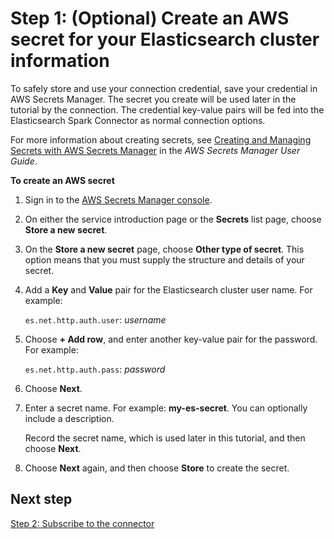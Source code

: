 # Step 1: \(Optional\) Create an AWS secret for your Elasticsearch cluster information<a name="tutorial-step1"></a>

To safely store and use your connection credential, save your credential in AWS Secrets Manager\. The secret you create will be used later in the tutorial by the connection\. The credential key\-value pairs will be fed into the Elasticsearch Spark Connector as normal connection options\.

For more information about creating secrets, see [Creating and Managing Secrets with AWS Secrets Manager](https://docs.aws.amazon.com/secretsmanager/latest/userguide/managing-secrets.html) in the *AWS Secrets Manager User Guide*\.

**To create an AWS secret**

1. Sign in to the [AWS Secrets Manager console](https://console.aws.amazon.com/secretsmanager/)\.

1. On either the service introduction page or the **Secrets** list page, choose **Store a new secret**\.

1. On the **Store a new secret** page, choose **Other type of secret**\. This option means that you must supply the structure and details of your secret\.

1. Add a **Key** and **Value** pair for the Elasticsearch cluster user name\. For example:

   `es.net.http.auth.user`: *username*

1. Choose **\+ Add row**, and enter another key\-value pair for the password\. For example:

   `es.net.http.auth.pass`: *password*

1. Choose **Next**\.

1. Enter a secret name\. For example: **my\-es\-secret**\. You can optionally include a description\.

   Record the secret name, which is used later in this tutorial, and then choose **Next**\.

1. Choose **Next** again, and then choose **Store** to create the secret\.

## Next step<a name="tutorial-step1.2"></a>

 [Step 2: Subscribe to the connector](tutorial-step2.md) 